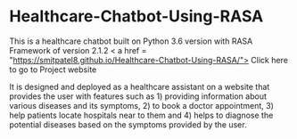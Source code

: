 # Healthcare-Chatbot-Using-RASA
This is a healthcare chatbot built on Python 3.6 version with RASA Framework of version 2.1.2
< a href = "https://smitpatel8.github.io/Healthcare-Chatbot-Using-RASA/"> Click here to go to Project website </a>

It is designed and deployed as a healthcare assistant on a website that provides the user with features such as 1) providing information about various diseases and its symptoms, 2) to book a doctor appointment, 3) help patients locate hospitals near to them and 4) helps to diagnose the potential diseases based on the symptoms provided by the user. 

